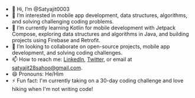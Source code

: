 - 👋 Hi, I’m @Satyajit0003
- 👀 I’m interested in mobile app development, data structures, algorithms, and solving challenging coding problems.
- 🌱 I’m currently learning Kotlin for mobile development with Jetpack Compose, exploring data structures and algorithms in Java, and building projects using Firebase and Retrofit.
- 💞️ I’m looking to collaborate on open-source projects, mobile app development, and solving coding challenges.
- 📫 How to reach me: [LinkedIn](https://www.linkedin.com/in/satyajitsahoo28/), [Twitter](https://x.com/satyajitsahoo28), or email at satyajit28sahoo@gmail.com.
- 😄 Pronouns: He/Him
- ⚡ Fun fact: I'm currently taking on a 30-day coding challenge and love hiking when I'm not writing code!


<!---
Satyajit0003/Satyajit0003 is a ✨ special ✨ repository because its `README.md` (this file) appears on your GitHub profile.
You can click the Preview link to take a look at your changes.
--->
